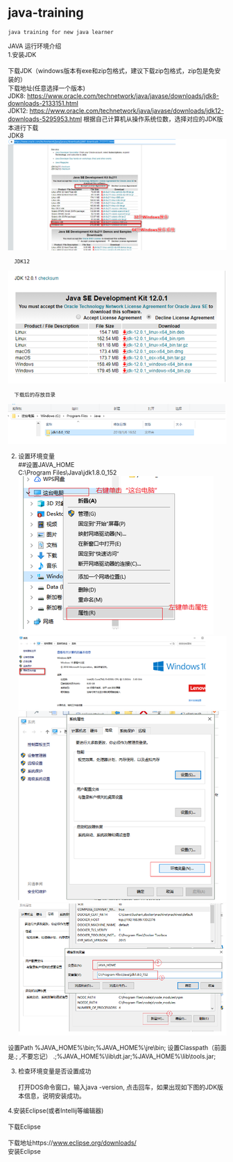 # java-training   
    java training for new java learner   
JAVA 运行环境介绍   
1.安装JDK   
<br/>
  下载JDK（windows版本有exe和zip包格式，建议下载zip包格式，zip包是免安装的）<br/>
  下载地址(任意选择一个版本)<br/>
      JDK8: https://www.oracle.com/technetwork/java/javase/downloads/jdk8-downloads-2133151.html
      <br>
      JDK12: https://www.oracle.com/technetwork/java/javase/downloads/jdk12-downloads-5295953.html
  根据自己计算机从操作系统位数，选择对应的JDK版本进行下载<br/>
      JDK8
  ![image](https://github.com/sumingsoftware/images/blob/master/jdk.png)
  
      JDK12
  ![image](https://github.com/sumingsoftware/images/blob/master/JDK12.png)
   
      下载后的存放目录   
   ![image](https://github.com/sumingsoftware/images/blob/master/JDK%E5%AD%98%E6%94%BE%E7%9B%AE%E5%BD%95.png)
  
2. 设置环境变量       
  ##设置JAVA_HOME   
  C:\Program Files\Java\jdk1.8.0_152
  ![image](https://github.com/sumingsoftware/images/blob/master/JAVA%E7%8E%AF%E5%A2%83%E5%8F%98%E9%87%8F%E8%AE%BE%E7%BD%AE1.png)
  ![image](https://github.com/sumingsoftware/images/blob/master/JAVA%E7%8E%AF%E5%A2%83%E5%8F%98%E9%87%8F%E8%AE%BE%E7%BD%AE2.png)
  ![image](https://github.com/sumingsoftware/images/blob/master/JAVA%E7%8E%AF%E5%A2%83%E5%8F%98%E9%87%8F%E8%AE%BE%E7%BD%AE3.png)
  ![image](https://github.com/sumingsoftware/images/blob/master/JAVA%E7%8E%AF%E5%A2%83%E5%8F%98%E9%87%8F%E8%AE%BE%E7%BD%AE4.png)
 
  设置Path
  %JAVA_HOME%\bin;%JAVA_HOME%\jre\bin;
  设置Classpath（前面是.; ,不要忘记） 
      .;%JAVA_HOME%\lib\dt.jar;%JAVA_HOME%\lib\tools.jar;
  
3. 检查环境变量是否设置成功<br/>   
  打开DOS命令窗口，输入java -version, 点击回车，如果出现如下图的JDK版本信息，说明安装成功。
  
  

4.安装Eclipse(或者Intellij等编辑器)   
<br/>
 下载Eclipse<br/>   
 下载地址https://www.eclipse.org/downloads/   
 安装Eclipse<br/>
